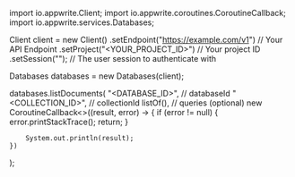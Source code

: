 import io.appwrite.Client;
import io.appwrite.coroutines.CoroutineCallback;
import io.appwrite.services.Databases;

Client client = new Client()
    .setEndpoint("https://example.com/v1") // Your API Endpoint
    .setProject("<YOUR_PROJECT_ID>") // Your project ID
    .setSession(""); // The user session to authenticate with

Databases databases = new Databases(client);

databases.listDocuments(
    "<DATABASE_ID>", // databaseId
    "<COLLECTION_ID>", // collectionId
    listOf(), // queries (optional)
    new CoroutineCallback<>((result, error) -> {
        if (error != null) {
            error.printStackTrace();
            return;
        }

        System.out.println(result);
    })
);

